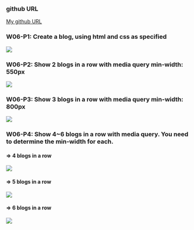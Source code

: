 ### github URL

[My github URL](https://github.com/210410055/113-sweb-demo-55)

### W06-P1: Create a blog, using html and css as specified
 
![](w06-p1.png)

### W06-P2: Show 2 blogs in a row with media query min-width: 550px
![](w06-p2.png)

### W06-P3: Show 3 blogs in a row with media query min-width: 800px
![](w06-p3.png)

### W06-P4: Show 4~6 blogs in a row with media query. You need to determine the min-width for each.
 
#### => 4 blogs in a row
 
![](w06-p4-1.png)
 
#### => 5 blogs in a row
 
![](w06-p4-2.png)
 
#### => 6 blogs in a row
 
![](w06-p4-3.png)
 